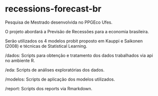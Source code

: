 # recessions-forecast-br
Pesquisa de Mestrado desenvolvida no PPGEco Ufes.

O projeto abordará a Previsão de Recessões para a economia brasileira.

Serão utilizados os 4 modelos probit proposto em Kauppi e Saikonen (2008) e técnicas de Statistical Learning.

/dados: Scripts para obtenção e tratamento dos dados trabalhados via api no ambiente R.

/eda: Scripts de análises exploratórias dos dados.

/modelos: Scripts de aplicação dos modelos utilizados.

/report: Scripts dos reports via Rmarkdown.





